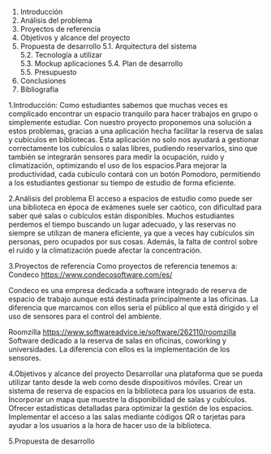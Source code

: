 
1.	Introducción	
2.	Análisis del problema	
3.	Proyectos de referencia	
4.	Objetivos y alcance del proyecto	
5.	Propuesta de desarrollo	
5.1.	Arquitectura del sistema	
5.2.	Tecnología a utilizar	
5.3.	Mockup aplicaciones	
5.4.	Plan de desarrollo	
5.5.	Presupuesto	
6.	Conclusiones	
7.	Bibliografía

   1.Introducción:
   Como estudiantes sabemos que muchas veces es complicado encontrar un espacio tranquilo para hacer trabajos en grupo o simplemente estudiar.
   Con nuestro proyecto proponemos una solución a estos problemas, gracias a una aplicación hecha  facilitar la reserva de salas y cubículos en bibliotecas.
   Esta aplicación no solo nos ayudará a gestionar correctamente los cubículos o salas libres, pudiendo reservarlos, 
   sino que también se integrarán sensores para medir la ocupación, ruido y climatización, optimizando el uso de los espacios.Para mejorar la productividad, 
   cada cubículo contará con un botón Pomodoro, permitiendo a los estudiantes gestionar su tiempo de estudio de forma eficiente.

   2.Análisis del problema
   El acceso a espacios de estudio como puede ser una biblioteca en época de exámenes suele ser caótico, con dificultad para saber qué salas o cubículos están disponibles. 
   Muchos estudiantes perdemos el tiempo buscando un lugar adecuado, y las reservas no siempre se utilizan de manera eficiente, ya que a veces hay cubículos sin personas, 
   pero ocupados por sus cosas. Además, la falta de control sobre el ruido y la climatización puede afectar la concentración. 

   3.Proyectos de referencia
   Como proyectos de referencia tenemos a:
   Condeco
   https://www.condecosoftware.com/es/
   
   Condeco es una empresa dedicada a software integrado de reserva de espacio de trabajo aunque está destinada principalmente a las oficinas.
   La diferencia que marcamos con ellos seria el público al que está dirigido y el uso de sensores para el control del ambiente.
   
   Roomzilla
   https://www.softwareadvice.ie/software/262110/roomzilla
   Software dedicado a  la reserva de salas en oficinas, coworking y universidades. 
   La diferencia con ellos es la implementación de los sensores.

   4.Objetivos y alcance del proyecto
   Desarrollar una plataforma que se pueda utilizar tanto desde la web como desde dispositivos móviles.
   Crear un sistema de reserva de espacios en la biblioteca para los usuarios de esta.
   Incorporar un mapa  que muestre la disponibilidad de salas y cubículos.
   Ofrecer estadísticas detalladas para optimizar la gestión de los espacios.
   Implementar el acceso a las salas mediante códigos QR o tarjetas para ayudar a los usuarios a la hora de hacer uso de la biblioteca.

   5.Propuesta de desarrollo
   
    
       
     

